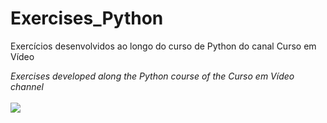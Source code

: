 # Exercises_Python
Exercícios desenvolvidos ao longo do curso de Python do canal Curso em Vídeo 
<br />
<div>
  <i>
    Exercises developed along the Python course of the Curso em Vídeo channel
  </i>
  </div>
  <br />
  
  <img align="center" src=https://user-images.githubusercontent.com/93969750/145309162-d5b7f340-89a4-4072-8749-449cdc65b0d6.gif>

